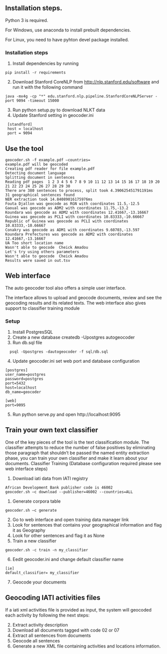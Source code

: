 ## Installation steps.

Python 3 is required.

For Windows, use anaconda to install prebuilt dependencies.

For Linux, you need to have pyhton devel package installed.

### Installation steps

1. Install dependencies by running
```
pip install -r requirements
```
2. Download Stanford CoreNLP from http://nlp.stanford.edu/software and run it with the following command
```
java -mx4g -cp "*" edu.stanford.nlp.pipeline.StanfordCoreNLPServer -port 9094 -timeout 15000
```
3. Run python setup.py to download NLKT data
4. Update Stanford setting in geocoder.ini
 ```
  [standford]
  host = localhost
  port = 9094
```
## Use the tool
 ```
geocoder.sh -f example.pdf –countries=
example.pdf will be geocoded
Creating pdf reader for file example.pdf
Detecting document language
Splitting document in sentences
Reading pdf pages  1 2 3 4 5 6 7 8 9 10 11 12 13 14 15 16 17 18 19 20 21 22 23 24 25 26 27 28 29 30
There are 380 sentences to process, split took 4.390625451791191ms
31 geographical sentences found
NER extraction took 14.84089016175976ms
Fouta Djallon was geocode as RGN with coordinates 11.5,-12.5
Gaoual was geocode as ADM2 with coordinates 11.75,-13.2
Koundara was geocode as ADM2 with coordinates 12.41667,-13.16667
Guinea was geocode as PCLI with coordinates 10.83333,-10.66667
Republic of Guinea was geocode as PCLI with coordinates 10.83333,-10.66667
Conakry was geocode as ADM1 with coordinates 9.60703,-13.597
Koundara Prefectures was geocode as ADM2 with coordinates 12.41667,-13.16667
UA Too short location name
Wasn't able to geocode  Cheick Amadou
Let's try using others parameters
Wasn't able to geocode  Cheick Amadou
Results were saved in out.tsv
 ```

## Web interface

The auto geocoder tool also offers a simple user interface.

The interface allows to upload and geocode documents, review and see the geocoding results and its related texts. The web interface also gives support to classifier training module

### Setup
1.	Install PostgresSQL
2.	Create a new database
createdb -Upostgres autogeocoder
3.	Run db.sql file
 ```
   psql -Upostgres -dautogeocoder -f sql/db.sql
 ```
4.	Update geocoder.ini set web port and database configuration
 ```
[postgres]
user_name=postgres
password=postgres
port=5432
host=localhost
db_name=geocoder

[web]
port=9095
 ```
5. Run python serve.py and open http://localhost:9095

## Train your own text classifier

One of the key pieces of the tool is the text classification module.
The classifier attempts to reduce the number of false positives by eliminating those paragraph that shouldn’t be passed the named entity extraction phase, you can train your own classifier and make it learn about your documents.
Classifier Training (Database configuration required please see web interface steps)

1. Download iati data from IATI registry
 ```
African Development Bank publisher code is 46002
geocoder.sh –c download --publisher=46002 --countries=ALL
 ```
1. Generate corpora table
 ```
geocoder.sh –c generate
 ```
2. Go to web interface and open training data manager link
3. Look for sentences that contains your geographical information and flag it as Geography
4. Look for other sentences and flag it as None
5. Train a new classifier
 ```
geocoder.sh -c train -n my_classifier
 ```
6. Eedit geocoder.ini and change default classifier name
  ```
 [ie]
default_classifier= my_classifier
 ```
7. Geocode your documents

## Geocoding IATI activities files
If a iati xml activities file is provided as input, the system will geocoded each activity by following the next steps:

2)	Extract activity description
3)	Download all documents tagged with code 02 or 07
4)	Extract all sentences from documents
5)	Geocode all sentences
6)	Generate a new XML file containing activities and locations information.




